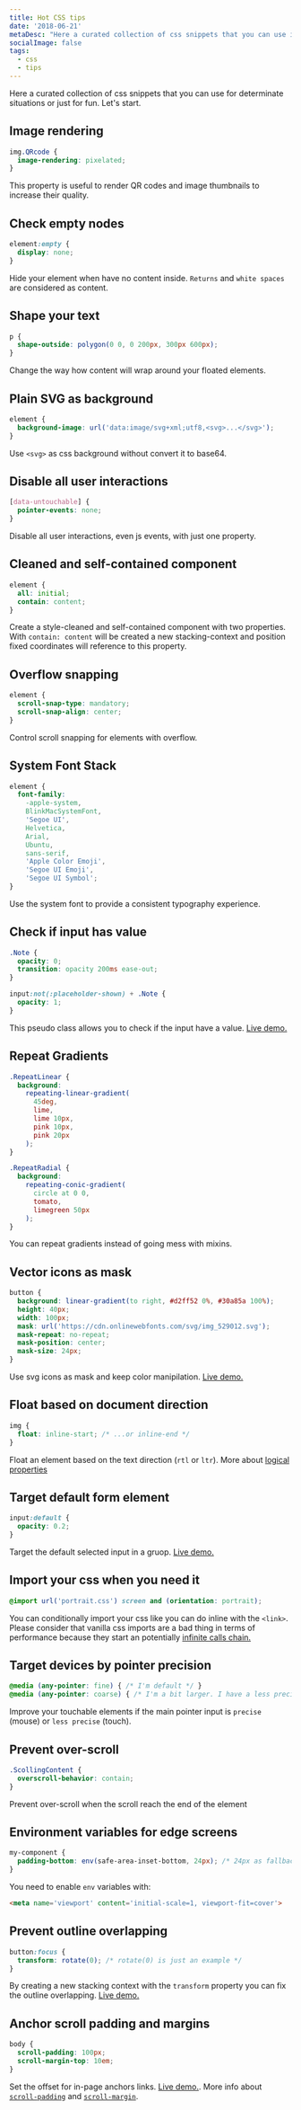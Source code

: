 ```yaml
---
title: Hot CSS tips
date: '2018-06-21'
metaDesc: "Here a curated collection of css snippets that you can use in specific situations or just for fun and exploring."
socialImage: false
tags:
  - css
  - tips
---
```


Here a curated collection of css snippets that you can use for determinate situations or just for fun. Let's start.

## Image rendering

```css
img.QRcode {
  image-rendering: pixelated;
}
```

This property is useful to render QR codes and image thumbnails to increase their quality.

## Check empty nodes

```css
element:empty {
  display: none;
}
```

Hide your element when have no content inside. `Returns` and `white spaces` are considered as content.

## Shape your text

```css
p {
  shape-outside: polygon(0 0, 0 200px, 300px 600px);
}
```

Change the way how content will wrap around your floated elements.


## Plain SVG as background

```css
element {
  background-image: url('data:image/svg+xml;utf8,<svg>...</svg>');
}
```

Use `<svg>` as css background without convert it to base64.

## Disable all user interactions

```css
[data-untouchable] {
  pointer-events: none;
}
```

Disable all user interactions, even js events, with just one property.

## Cleaned and self-contained component

```css
element {
  all: initial;
  contain: content;
}
```
Create a style-cleaned and self-contained component with two properties. With `contain: content` will be created a new stacking-context and position fixed coordinates will reference to this property.

## Overflow snapping

```css
element {
  scroll-snap-type: mandatory;
  scroll-snap-align: center;
}
```
Control scroll snapping for elements with overflow.

## System Font Stack

```css
element {
  font-family:
    -apple-system,
    BlinkMacSystemFont,
    'Segoe UI',
    Helvetica,
    Arial,
    Ubuntu,
    sans-serif,
    'Apple Color Emoji',
    'Segoe UI Emoji',
    'Segoe UI Symbol';
}
```
Use the system font to provide a consistent typography experience.

## Check if input has value

```css
.Note {
  opacity: 0;
  transition: opacity 200ms ease-out;
}

input:not(:placeholder-shown) + .Note {
  opacity: 1;
}
```
This pseudo class allows you to check if the input have a value. <a href="https://jsfiddle.net/equinusocio/9hdm3fLc/embedded/result/" target="_blank">Live demo.</a>


## Repeat Gradients

```css
.RepeatLinear {
  background:
    repeating-linear-gradient(
      45deg,
      lime,
      lime 10px,
      pink 10px,
      pink 20px
    );
}

.RepeatRadial {
  background:
    repeating-conic-gradient(
      circle at 0 0,
      tomato,
      limegreen 50px
    );
}
```
You can repeat gradients instead of going mess with mixins.

## Vector icons as mask

```css
button {
  background: linear-gradient(to right, #d2ff52 0%, #30a85a 100%);
  height: 40px;
  width: 100px;
  mask: url('https://cdn.onlinewebfonts.com/svg/img_529012.svg');
  mask-repeat: no-repeat;
  mask-position: center;
  mask-size: 24px;
}
```
Use svg icons as mask and keep color manipilation. <a href="https://jsfiddle.net/equinusocio/2jekbdas/embedded/result/" target="_blank">Live demo.</a>


## Float based on document direction

```css
img {
  float: inline-start; /* ...or inline-end */
}
```
Float an element based on the text direction (`rtl` or `ltr`). More about [logical properties](https://developer.mozilla.org/en-US/docs/Web/CSS/CSS_Logical_Properties)


## Target default form element

```css
input:default {
  opacity: 0.2;
}
```
Target the default selected input in a gruop. <a href="https://jsfiddle.net/equinusocio/kn231bx9/embedded/result/" target="_blank">Live demo.</a>

## Import your css when you need it

```css
@import url('portrait.css') screen and (orientation: portrait);
```
You can conditionally import your css like you can do inline with the `<link>`. Please consider that vanilla css imports are a bad thing in terms of performance because they start an potentially <a href="https://image.ibb.co/mZOcBd/Screen_Shot_2018_07_02_at_11_37_16.png" target="_blank">infinite calls chain.</a>

## Target devices by pointer precision

```css
@media (any-pointer: fine) { /* I'm default */ }
@media (any-pointer: coarse) { /* I'm a bit larger. I have a less precise pointer method */ }
```
Improve your touchable elements if the main pointer input is `precise` (mouse) or `less precise` (touch).

## Prevent over-scroll

```css
.ScollingContent {
  overscroll-behavior: contain;
}
```
Prevent over-scroll when the scroll reach the end of the element

## Environment variables for edge screens

```css
my-component {
  padding-bottom: env(safe-area-inset-bottom, 24px); /* 24px as fallback */
}
```

You need to enable `env` variables with:

```html
<meta name='viewport' content='initial-scale=1, viewport-fit=cover'>
```

## Prevent outline overlapping

```css
button:focus {
  transform: rotate(0); /* rotate(0) is just an example */
}
```

By creating a new stacking context with the `transform` property you can fix the outline overlapping. <a href="https://jsfiddle.net/equinusocio/ytjk4rwo/embedded/result/" target="_blank">Live demo.</a>

## Anchor scroll padding and margins

```css
body {
  scroll-padding: 100px;
  scroll-margin-top: 10em;
}
```

Set the offset for in-page anchors links. <a href="https://codepen.io/pawelgrzybek/pen/rbMrRY" target="_blank">Live demo.</a>. More info about [`scroll-padding`](https://developer.mozilla.org/en-US/docs/Web/CSS/scroll-padding) and [`scroll-margin`](https://developer.mozilla.org/en-US/docs/Web/CSS/scroll-margin).
